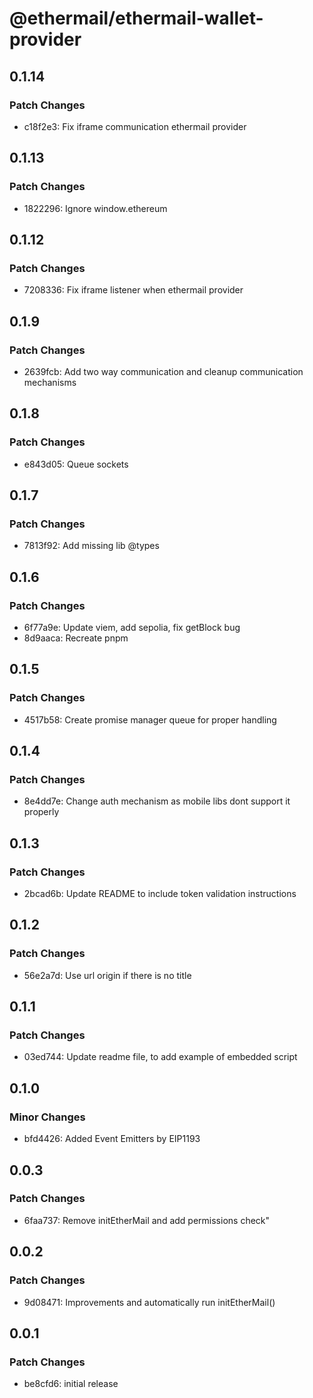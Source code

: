 # @ethermail/ethermail-wallet-provider

## 0.1.14

### Patch Changes

- c18f2e3: Fix iframe communication ethermail provider

## 0.1.13

### Patch Changes

- 1822296: Ignore window.ethereum

## 0.1.12

### Patch Changes

- 7208336: Fix iframe listener when ethermail provider

## 0.1.9

### Patch Changes

- 2639fcb: Add two way communication and cleanup communication mechanisms

## 0.1.8

### Patch Changes

- e843d05: Queue sockets

## 0.1.7

### Patch Changes

- 7813f92: Add missing lib @types

## 0.1.6

### Patch Changes

- 6f77a9e: Update viem, add sepolia, fix getBlock bug
- 8d9aaca: Recreate pnpm

## 0.1.5

### Patch Changes

- 4517b58: Create promise manager queue for proper handling

## 0.1.4

### Patch Changes

- 8e4dd7e: Change auth mechanism as mobile libs dont support it properly

## 0.1.3

### Patch Changes

- 2bcad6b: Update README to include token validation instructions

## 0.1.2

### Patch Changes

- 56e2a7d: Use url origin if there is no title

## 0.1.1

### Patch Changes

- 03ed744: Update readme file, to add example of embedded script

## 0.1.0

### Minor Changes

- bfd4426: Added Event Emitters by EIP1193

## 0.0.3

### Patch Changes

- 6faa737: Remove initEtherMail and add permissions check"

## 0.0.2

### Patch Changes

- 9d08471: Improvements and automatically run initEtherMail()

## 0.0.1

### Patch Changes

- be8cfd6: initial release

